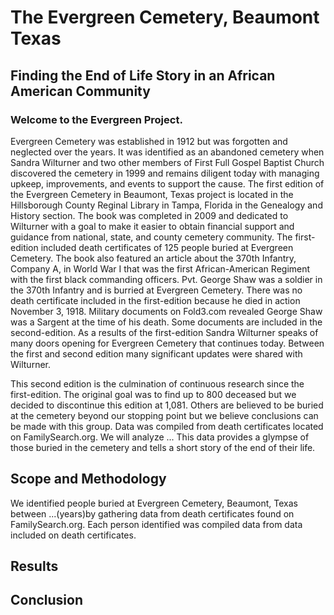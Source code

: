 # The Evergreen Cemetery, Beaumont Texas
## Finding the End of Life Story in an African American Community
### Welcome to the Evergreen Project. 
Evergreen Cemetery was established in 1912 but was forgotten and neglected over the years. It was identified as an abandoned cemetery when Sandra Wilturner and two other members of First Full Gospel Baptist Church discovered the cemetery in 1999 and remains diligent today with managing upkeep, improvements, and events to support the cause.
The first edition of the Evergreen Cemetery in Beaumont, Texas project is located in the Hillsborough County Reginal Library in Tampa, Florida in the Genealogy and History section. The book was completed in 2009 and dedicated to Wilturner with a goal to make it easier to obtain financial support and guidance from national, state, and county cemetery community. The first-edition included death certificates of 125 people buried at Evergreen Cemetery. The book also featured an article about the 370th Infantry, Company A, in World War I that was the first African-American Regiment with the first black commanding officers. Pvt. George Shaw was a soldier in the 370th Infantry and is burried at Evergreen Cemetery. There was no death certificate included in the first-edition because he died in action November 3, 1918. Military documents on Fold3.com revealed George Shaw was a Sargent at the time of his death. Some documents are included in the second-edition.  As a results of the first-edition Sandra Wilturner speaks of many doors opening for Evergreen Cemetery that continues today. Between the first and second edition many significant updates were shared with Wilturner.

This second edition is the culmination of continuous research since the first-edition. The original goal was to find up to 800 deceased but we decided to discontinue this edition at 1,081. Others are believed to be buried at the cemetery beyond our stopping point but we believe conclusions can be made with this group. Data was compiled from death certificates located on FamilySearch.org. 
We will analyze ...
This data provides a glympse of those buried in the cemetery and tells a short story of the end of their life.

## Scope and Methodology
We identified people buried at Evergreen Cemetery, Beaumont, Texas between ...(years)by gathering data from death certificates found on FamilySearch.org. 
Each person identified was compiled data from data included on death certificates.

## Results

## Conclusion
